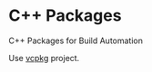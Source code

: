 # C++ Packages
C++ Packages for Build Automation

Use [vcpkg](https://github.com/Microsoft/vcpkg) project.
